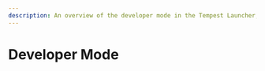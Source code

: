 ```yaml
---
description: An overview of the developer mode in the Tempest Launcher, which facilitates the creation and testing of mods.
---
```

# Developer Mode
